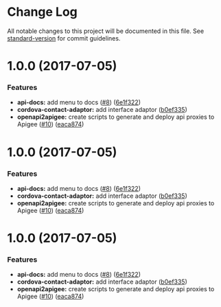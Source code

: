 # Change Log

All notable changes to this project will be documented in this file. See [standard-version](https://github.com/conventional-changelog/standard-version) for commit guidelines.

<a name="1.0.0"></a>
# 1.0.0 (2017-07-05)


### Features

* **api-docs:** add menu to docs ([#8](https://github.com/gregswindle/cordova-contacts-swagger-api/issues/8)) ([6e1f322](https://github.com/gregswindle/cordova-contacts-swagger-api/commit/6e1f322))
* **cordova-contact-adaptor:** add interface adaptor ([b0ef335](https://github.com/gregswindle/cordova-contacts-swagger-api/commit/b0ef335))
* **openapi2apigee:** create scripts to generate and deploy api proxies to Apigee ([#10](https://github.com/gregswindle/cordova-contacts-swagger-api/issues/10)) ([eaca874](https://github.com/gregswindle/cordova-contacts-swagger-api/commit/eaca874))



<a name="1.0.0"></a>
# 1.0.0 (2017-07-05)


### Features

* **api-docs:** add menu to docs ([#8](https://github.com/gregswindle/cordova-contacts-swagger-api/issues/8)) ([6e1f322](https://github.com/gregswindle/cordova-contacts-swagger-api/commit/6e1f322))
* **cordova-contact-adaptor:** add interface adaptor ([b0ef335](https://github.com/gregswindle/cordova-contacts-swagger-api/commit/b0ef335))
* **openapi2apigee:** create scripts to generate and deploy api proxies to Apigee ([#10](https://github.com/gregswindle/cordova-contacts-swagger-api/issues/10)) ([eaca874](https://github.com/gregswindle/cordova-contacts-swagger-api/commit/eaca874))



<a name="1.0.0"></a>
# 1.0.0 (2017-07-05)


### Features

* **api-docs:** add menu to docs ([#8](https://github.com/gregswindle/cordova-contacts-swagger-api/issues/8)) ([6e1f322](https://github.com/gregswindle/cordova-contacts-swagger-api/commit/6e1f322))
* **cordova-contact-adaptor:** add interface adaptor ([b0ef335](https://github.com/gregswindle/cordova-contacts-swagger-api/commit/b0ef335))
* **openapi2apigee:** create scripts to generate and deploy api proxies to Apigee ([#10](https://github.com/gregswindle/cordova-contacts-swagger-api/issues/10)) ([eaca874](https://github.com/gregswindle/cordova-contacts-swagger-api/commit/eaca874))
